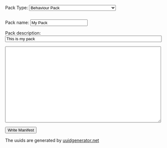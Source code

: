<script src="https://ajax.googleapis.com/ajax/libs/jquery/3.3.1/jquery.min.js"></script>
<script src="manifest.js"></script>

<p>Pack Type:
<select id="pack_type" onchange="enableSettings()">
<option value="data">Behaviour Pack</option>
<option value="resources">Resource Pack</option>
<option value="skin_pack">Skin Pack</option>
<option value="rnb">Resource and Behaviour Pack (Dependent)</option>
</select>
</p>
<div style="display:grid; align-items:end;">
<div style="grid-area:1/1/1/1;">
<p id="pack_name_txt">Pack name: <input id="pack_name" type="text" value="My Pack"></p>
<p id="pack_desc_txt">Pack description: <input id="pack_desc" type="text" value="This is my pack" size=60></p>
<p id="new_horse" hidden>Use new horse model: <input id="new_horse_check" type="checkbox"></p>
<textarea id="result" readonly cols=60 rows=16></textarea>
</div>
<div id="col-2" style="grid-area:1/2/1/2;" hidden>
<p>Behaviour pack name: <input id="pack_name_2" type="text" value="My Behaviour Pack"></p>
<p>Behaviour pack description: <input id="pack_desc_2" type="text" value="This is my behaviour pack" size=60></p>
<textarea id="result_2" readonly cols=60 rows=16></textarea>
</div>
</div>
<p><button onclick="generate();">Write Manifest</button></p>
<p>The uuids are generated by <a href="https://www.uuidgenerator.net/version4">uuidgenerator.net</a></p>
